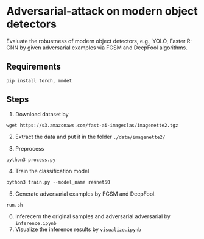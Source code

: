 # Adversarial-attack on modern object detectors
Evaluate the robustness of modern object detectors, e.g., YOLO, Faster R-CNN by given adversarial examples via FGSM and DeepFool algorithms.

## Requirements
```
pip install torch, mmdet
```


## Steps
1. Download  dataset by
```script
wget https://s3.amazonaws.com/fast-ai-imageclas/imagenette2.tgz
```

2. Extract the data and put it in the folder `./data/imagenette2/`

3. Preprocess
```python
python3 process.py
```
4. Train the classification model
```python
python3 train.py --model_name resnet50 
```
5. Generate adversarial examples by FGSM and DeepFool.
```
run.sh
```

6. Inferecern the original samples and adversarial adversarial by `inference.ipynb`
7. Visualize the inference results by `visualize.ipynb`
